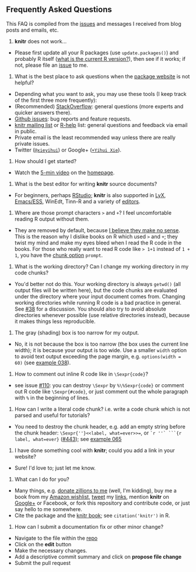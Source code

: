 ## Frequently Asked Questions

This FAQ is compiled from the [issues](https://github.com/yihui/knitr/issues) and messages I received from blog posts and emails, etc.

1. **knitr** does not work...
  - Please first update all your R packages (use `update.packages()`) and probably R itself ([what is the current R version?](http://cran.r-project.org/)), then see if it works; if not, please file an [issue](https://github.com/yihui/knitr/issues) to me.
1. What is the best place to ask questions when the [package website](http://yihui.name/knitr) is not helpful?
  - Depending what you want to ask, you may use these tools (I keep track of the first three more frequently):
  - (Recommended) [StackOverflow](http://stackoverflow.com/questions/tagged/knitr): general questions (more experts and quicker answers there).
  - [Github issues](https://github.com/yihui/knitr/issues): bug reports and feature requests.
  - [knitr mailing list](https://groups.google.com/group/knitr) or [R-help](http://www.r-project.org/mail.html) list: general questions and feedback via email in public.
  - Private email is the least recommended way unless there are really private issues.
  - Twitter ([`@xieyihui`](http://twitter.com/xieyihui)) or Google+ ([`+Yihui Xie`](https://plus.google.com/u/0/109653178371807724268/posts)).
1. How should I get started?
  - Watch the [5-min video](http://www.screenr.com/qcv8) on the [homepage](http://yihui.name/knitr).
1. What is the best editor for writing **knitr** source documents?
  - For beginners, perhaps [RStudio](http://www.rstudio.com/ide/); **knitr** is also supported in [LyX](http://yihui.name/knitr/demo/lyx/), [Emacs/ESS](http://ess.r-project.org/), WinEdt, Tinn-R and a variety of [editors](http://yihui.name/knitr/demo/editors/).
1. Where are those prompt characters `>` and `+`? I feel uncomfortable reading R output without them.
  - They are removed by default, because [I believe they make no sense](http://yihui.name/en/2013/01/code-pollution-with-command-prompts/). This is the reason why I dislike books on R which used `>` and `+`; they twist my mind and make my eyes bleed when I read the R code in the books. For those who really want to read R code like `> 1+1` instead of `1 + 1`, you have the [chunk option](http://yihui.name/knitr/options) `prompt`.
1. What is the working directory? Can I change my working directory in my code chunks?
  - You'd better not do this. Your working directory is always `getwd()` (all output files will be written here), but the code chunks are evaluated under the directory where your input document comes from. Changing working directories while running R code is a bad practice in general. See [#38](https://github.com/yihui/knitr/issues/38) for a discussion. You should also try to avoid absolute directories whenever possible (use relative directories instead), because it makes things less reproducible.
1. The gray (shading) box is too narrow for my output.
  - No, it is not because the box is too narrow (the box uses the current line width); it is because your output is too wide. Use a smaller `width` option to avoid text output exceeding the page margin, e.g. `options(width = 60)` (see [example 038](https://github.com/yihui/knitr-examples/blob/master/038-output-width.Rnw)).
1. How to comment out inline R code like in `\Sexpr{code}`?
  - see issue [#110](https://github.com/yihui/knitr/issues/110): you can destroy `\Sexpr` by `%\%Sexpr{code}` or comment out R code like `\Sexpr{#code}`, or just comment out the whole paragraph with `%` in the beginning of lines.
1. How can I write a literal code chunk? i.e. write a code chunk which is not parsed and useful for tutorials?
  - You need to destroy the chunk header, e.g. add an empty string before the chunk header: `\Sexpr{''}<<label, what=ever>>=`, or ```` `r ''` ```{r label, what=ever} ```` ([#443](https://github.com/yihui/knitr/issues/443)); see [example 065](https://github.com/yihui/knitr-examples)
1. I have done something cool with **knitr**; could you add a link in your website?
  - Sure! I'd love to; just let me know.
1. What can I do for you?
  - Many things, e.g. [donate zillions to me](https://www.paypal.com/cgi-bin/webscr?cmd=_donations&business=ZRJDEBSEJEUJY&lc=US&item_name=Donate%20to%20Yihui%20Xie&currency_code=USD&bn=PP%2dDonationsBF%3abtn_donateCC_LG%2egif%3aNonHosted) (well, I'm kidding), buy me a book from my [Amazon wishlist](http://amzn.com/w/2S7M0GLEC32SB), [tweet](https://twitter.com/xieyihui) my [links](http://yihui.name/knitr), mention **knitr** on [Google+](https://plus.google.com/u/0/109653178371807724268/posts) or Facebook, or fork this repository and contribute code, or just say hello to me somewhere.
  - Cite the package and the [knitr book](http://www.crcpress.com/product/isbn/9781482203530); see `citation('knitr')` in R.
1. How can I submit a documentation fix or other minor change?
  - Navigate to the file within the [repo](https://github.com/yihui/knitr)
  - Click on the **edit** button
  - Make the necessary changes.
  - Add a descriptive commit summary and click on **propose file change**
  - Submit the pull request

